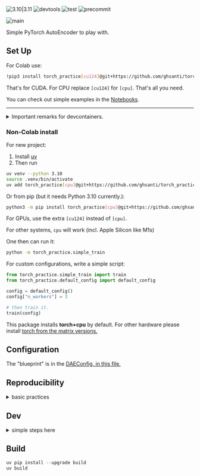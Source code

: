 ![3.10|3.11](https://img.shields.io/badge/Python-3.10_|_3.11_|_3.12-blue)
![devtools](https://img.shields.io/badge/astral-uv_ruff-orange)
![test](https://img.shields.io/badge/test-pytest-blue)
![precommit](https://img.shields.io/badge/pre_commit-blue)

![main](https://img.shields.io/badge/version-0.0.1-red)

Simple PyTorch AutoEncoder to play with.

## Set Up

For Colab use:

```bash
!pip3 install torch_practice[cu124]@git+https://github.com/ghsanti/torch_practice
```
That's for CUDA. For CPU replace `[cu124]` for `[cpu]`. That's all you need.

You can check out simple examples in the [Notebooks](./notebooks/).

----------

<details>
<summary>
Important remarks for devcontainers.
</summary>

Repo can be used from devcontainers which is highly recommended. This package does not
remove files, but it does write out:
* timestamped folders for checkpoints (optionally). 
* and a datafolder for the dataset downloaded directly through PyTorch (no custom code.)

The default locations are all within the configuration file linked further down.

The container should set up any CPU system just fine.

* It won't install any GPU libraries, nor will allow use of MPS which is a MacOS feature,
and you'll be running Linux (Debian with Python 3.10)
* It should be possible to just install the GPU version from within, but this is
untested.
* To run the notebooks in VSCode, you may need `uv sync --extra cpu --extra ipynb`
* Or from pip `pip install "ipykernel>6.29"`
</details>

### Non-Colab install

For new project:

1. Install [uv](https://docs.astral.sh/uv/getting-started/installation/)
2. Then run

```bash
uv venv --python 3.10
source .venv/bin/activate
uv add torch_practice[cpu]@git+https://github.com/ghsanti/torch_practice@dev
```

Or from pip (but it needs Python 3.10 currently.):

```bash
python3 -m pip install torch_practice[cpu]@git+https://github.com/ghsanti/torch_practice@dev
```

For GPUs, use the extra `[cu124]` instead of `[cpu]`.

For other systems, `cpu` will work (incl. Apple Silicon like M1s)



One then can run it:
```bash
python -m torch_practice.simple_train
```

For custom configurations, write a simple script:

```python
from torch_practice.simple_train import train
from torch_practice.default_config import default_config

config = default_config()
config["n_workers"] = 3

# then train it.
train(config)
```


This package installs **torch+cpu** by default. For other hardware please install [torch from the matrix versions.](https://pytorch.org/get-started/locally/)


## Configuration

The "blueprint" is in the [DAEConfig, in this file.](./src/torch_practice/main_types.py)

## Reproducibility

<details>
<summary>basic practices</summary>
From the [docs](https://pytorch.org/docs/stable/notes/randomness.html):

> Completely reproducible results are not guaranteed across PyTorch releases, individual commits, or different platforms.

To control the sources of randomness one can pass a seed to the configuration dictionary. This controls some ops and dataloading.
</details>

## Dev

<details>
<summary>simple steps here</summary>
1. Fork
2. Clone your fork and run
```bash
pip install uv
uv venv
source .venv/bin/activate
uv sync --all-extras
# non-cpu users need extra torch installs.
```

Checking out to a Codespace it installs everything. Activate the venv using:

```bash
source .venv/bin/activate
```

* In both cases, remember to select the `.venv` python-interpreter in VSCode.
* Use absolute imports.

</details>

## Build

```python
uv pip install --upgrade build
uv build
```

